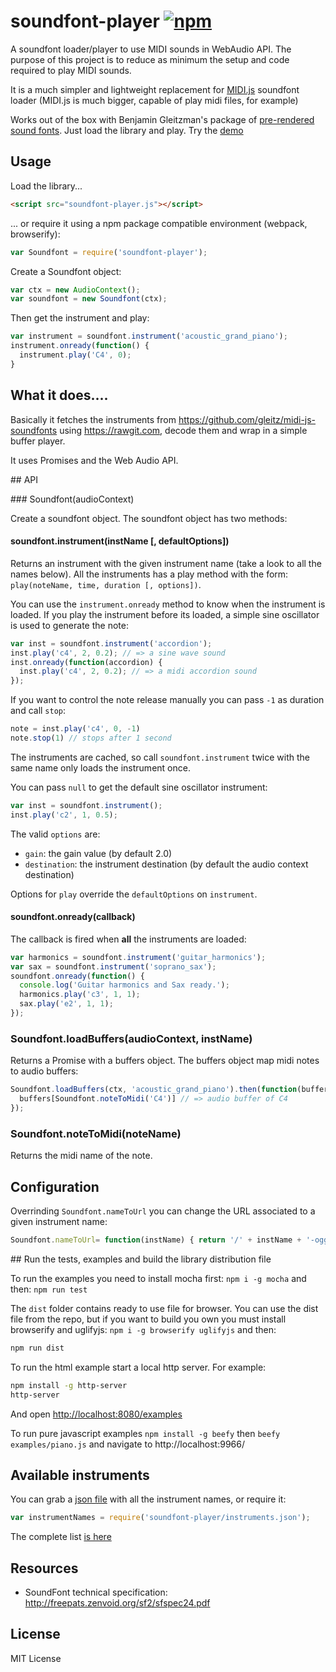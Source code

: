 # soundfont-player [![npm](https://img.shields.io/npm/v/soundfont-player.svg)](https://www.npmjs.com/package/soundfont-player)

A soundfont loader/player to use MIDI sounds in WebAudio API.
The purpose of this project is to reduce as minimum the setup and code required
to play MIDI sounds.

It is a much simpler and lightweight replacement for [MIDI.js](https://github.com/mudcube/MIDI.js) soundfont loader (MIDI.js is much bigger, capable of play midi files, for example)

Works out of the box with Benjamin Gleitzman's package of
[pre-rendered sound fonts](https://github.com/gleitz/midi-js-soundfonts). Just load the library and play. Try the [demo](http://danigb.github.io/soundfont-player/#demo)

## Usage

Load the library...

```html
<script src="soundfont-player.js"></script>
```

... or require it using a npm package compatible environment (webpack, browserify):

```js
var Soundfont = require('soundfont-player');
```

Create a Soundfont object:

```js
var ctx = new AudioContext();
var soundfont = new Soundfont(ctx);
```

Then get the instrument and play:

```js
var instrument = soundfont.instrument('acoustic_grand_piano');
instrument.onready(function() {
  instrument.play('C4', 0);
}
```

## What it does....

Basically it fetches the instruments from https://github.com/gleitz/midi-js-soundfonts using https://rawgit.com, decode them and wrap in a simple buffer player.

It uses Promises and the Web Audio API.

## API

### Soundfont(audioContext)

Create a soundfont object. The soundfont object has two methods:

#### soundfont.instrument(instName [, defaultOptions])

Returns an instrument with the given instrument name (take a look to all the names below).
All the instruments has a play method with the form: `play(noteName, time, duration [, options])`.

You can use the `instrument.onready` method to know when the instrument is loaded.
If you play the instrument before its loaded, a simple sine oscillator is used
to generate the note:

```js
var inst = soundfont.instrument('accordion');
inst.play('c4', 2, 0.2); // => a sine wave sound
inst.onready(function(accordion) {
  inst.play('c4', 2, 0.2); // => a midi accordion sound
});
```

If you want to control the note release manually you can pass `-1` as duration and call `stop`:

```js
note = inst.play('c4', 0, -1)
note.stop(1) // stops after 1 second
```

The instruments are cached, so call `soundfont.instrument` twice with the same
name only loads the instrument once.

You can pass `null` to get the default sine oscillator instrument:

```js
var inst = soundfont.instrument();
inst.play('c2', 1, 0.5);
```

The valid `options` are:

- `gain`: the gain value (by default 2.0)
- `destination`: the instrument destination (by default the audio context destination)

Options for `play` override the `defaultOptions` on `instrument`.

#### soundfont.onready(callback)

The callback is fired when __all__ the instruments are loaded:

```js
var harmonics = soundfont.instrument('guitar_harmonics');
var sax = soundfont.instrument('soprano_sax');
soundfont.onready(function() {
  console.log('Guitar harmonics and Sax ready.');
  harmonics.play('c3', 1, 1);
  sax.play('e2', 1, 1);
});
```

### Soundfont.loadBuffers(audioContext, instName)

Returns a Promise with a buffers object. The buffers object map midi notes to
audio buffers:

```js
Soundfont.loadBuffers(ctx, 'acoustic_grand_piano').then(function(buffers) {
  buffers[Soundfont.noteToMidi('C4')] // => audio buffer of C4
});
```

### Soundfont.noteToMidi(noteName)

Returns the midi name of the note.

## Configuration

Overrinding `Soundfont.nameToUrl` you can change the URL associated to a given instrument name:
```js
Soundfont.nameToUrl= function(instName) { return '/' + instName + '-ogg.js'; }
```


## Run the tests, examples and build the library distribution file

To run the examples you need to install mocha first: `npm i -g mocha` and then: `npm run test`

The `dist` folder contains ready to use file for browser. You can use the dist file from the repo, but if you want to build you own you must install browserify and uglifyjs: `npm i -g browserify uglifyjs` and then:

```bash
npm run dist
```

To run the html example start a local http server. For example:

```bash
npm install -g http-server
http-server
```

And open [http://localhost:8080/examples](http://localhost:8080/examples)

To run pure javascript examples `npm install -g beefy` then `beefy examples/piano.js` and navigate to http://localhost:9966/


## Available instruments

You can grab a [json file](https://github.com/danigb/soundfont-player/blob/master/instruments.json) with all the instrument names, or require it:

```js
var instrumentNames = require('soundfont-player/instruments.json');
```

The complete list [is here](https://github.com/danigb/soundfont-player/blob/master/INSTRUMENTS.md)

## Resources

- SoundFont technical specification: http://freepats.zenvoid.org/sf2/sfspec24.pdf

## License

MIT License
